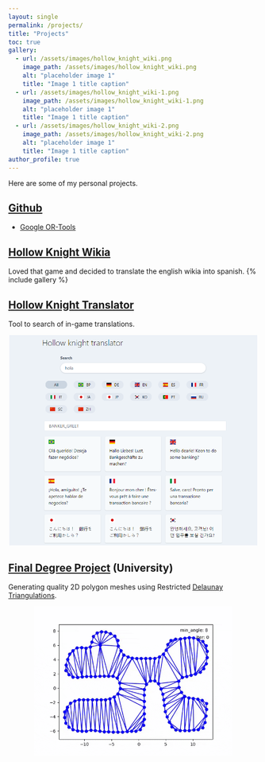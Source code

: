 ```yaml
---
layout: single
permalink: /projects/
title: "Projects"
toc: true
gallery:
  - url: /assets/images/hollow_knight_wiki.png
    image_path: /assets/images/hollow_knight_wiki.png
    alt: "placeholder image 1"
    title: "Image 1 title caption"
  - url: /assets/images/hollow_knight_wiki-1.png
    image_path: /assets/images/hollow_knight_wiki-1.png
    alt: "placeholder image 1"
    title: "Image 1 title caption"
  - url: /assets/images/hollow_knight_wiki-2.png
    image_path: /assets/images/hollow_knight_wiki-2.png
    alt: "placeholder image 1"
    title: "Image 1 title caption"
author_profile: true
---
```


Here are some of my personal projects.

## [Github](http://github.com/stradivari96/)

* [Google OR-Tools](https://github.com/google/or-tools/issues?page=1&q=author%3Astradivari96)

## [Hollow Knight Wikia](https://hollowknight.fandom.com/es/wiki/Hollow_Knight_Wiki)

Loved that game and decided to translate the english wikia into spanish.
{% include gallery %}

## [Hollow Knight Translator](/hollow-knight-translator)

Tool to search of in-game translations.

<div style="text-align:center">
<img src="/assets/images/hk-translator.png" width="500" />
</div>

## [Final Degree Project](https://github.com/stradivari96/Automatic-mesh-generation) (University)

Generating quality 2D polygon meshes using Restricted [Delaunay Triangulations](https://en.wikipedia.org/wiki/Delaunay_triangulation).

<div style="text-align:center">
<img src="/assets/images/TFG.gif" width="400" height="300" />
</div>

